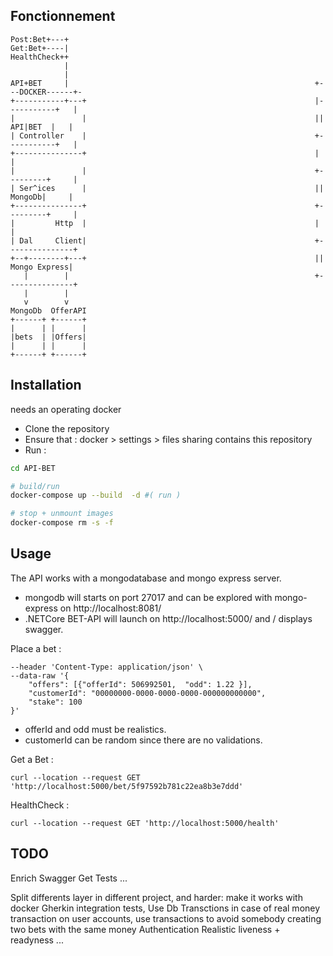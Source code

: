 ## Fonctionnement
```
Post:Bet+---+
Get:Bet+----|
HealthCheck++
            |
            |
API+BET     |                                                       +---DOCKER------+-
+-----------+---+                                                   |-----------+   |
|               |                                                   || API|BET  |   |
| Controller    |                                                   +-----------+   |
+---------------+                                                   |               |
|               |                                                   +---------+     |
| Ser^ices      |                                                   || MongoDb|     |
+---------------+                                                   +---------+     |
|         Http  |                                                   |               |
| Dal     Client|                                                   +---------------+
+--+--------+---+                                                   || Mongo Express|
   |        |                                                       +---------------+
   |        |
   v        v
MongoDb  OfferAPI
+------+ +------+
|      | |      |
|bets  | |Offers|
|      | |      |
+------+ +------+

```

## Installation

needs an operating docker

- Clone the repository 
- Ensure that : docker > settings > files sharing contains this repository 
- Run : 

```bash
cd API-BET

# build/run
docker-compose up --build  -d #( run )

# stop + unmount images 
docker-compose rm -s -f 
```

## Usage

The API works with a mongodatabase and mongo express server. 

- mongodb will starts on port 27017 and can be explored with mongo-express on http://localhost:8081/
- .NETCore BET-API will launch on http://localhost:5000/ and / displays swagger.

Place a bet :  
```curl --location --request POST 'http://localhost:5000/bet' \
--header 'Content-Type: application/json' \
--data-raw '{
    "offers": [{"offerId": 506992501,  "odd": 1.22 }],
    "customerId": "00000000-0000-0000-0000-000000000000",
    "stake": 100
}'
```
- offerId and odd must be realistics.  
- customerId can be random since there are no validations.

Get a Bet : 
```
curl --location --request GET 'http://localhost:5000/bet/5f97592b781c22ea8b3e7ddd'
```
HealthCheck :  
```
curl --location --request GET 'http://localhost:5000/health'
```

## TODO
Enrich Swagger
Get Tests ... 

Split differents layer in different project, and harder: make it works with docker
Gherkin integration tests,
Use Db Transctions in case of real money transaction on user accounts, use transactions to avoid somebody creating two bets with the same money 
Authentication
Realistic liveness + readyness 
...

